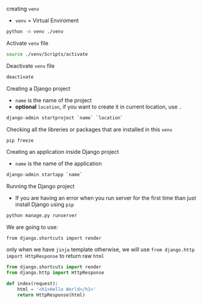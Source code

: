 creating `venv`

- `venv` = Virtual Enviroment

```bash
python -m venv ./venv
```



Activate `venv` file	

```bash
source ./venv/Scripts/activate
```



Deactivate `venv` file

```bash
deactivate
```



Creating a Django project 

- `name` is the name of the project
- **optional** `location`, if you want to create it in current location, use `.` 

```bash
django-admin startproject `name` `location`
```



Checking all the libreries or packages that are installed in this `venv`

```bash
pip freeze
```



Creating an application inside Django project

- `name` is the name of the application

```bash
django-admin startapp `name`
```



Running the Django project

- If you are having an error when you run server for the first time than just install Django using `pip`

```bash
python manage.py runserver
```



We are going to use:

``from django.shortcuts import render``

only when  we have ``jinja`` template otherwise, we will use ``from django.http import HttpResponse`` to return raw `html`

```py
from django.shortcuts import render
from django.http import HttpResponse

def index(request):
    html = '<h1>Hello World</h1>'
    return HttpResponse(html)
```

